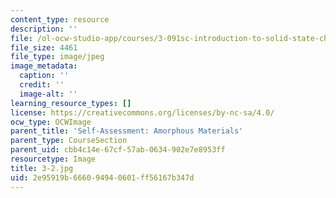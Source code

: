 ```yaml
---
content_type: resource
description: ''
file: /ol-ocw-studio-app/courses/3-091sc-introduction-to-solid-state-chemistry-fall-2010/2e95919b666094940601ff56167b347d_3-2.jpg
file_size: 4461
file_type: image/jpeg
image_metadata:
  caption: ''
  credit: ''
  image-alt: ''
learning_resource_types: []
license: https://creativecommons.org/licenses/by-nc-sa/4.0/
ocw_type: OCWImage
parent_title: 'Self-Assessment: Amorphous Materials'
parent_type: CourseSection
parent_uid: cbb4c14e-67cf-57ab-0634-902e7e8953ff
resourcetype: Image
title: 3-2.jpg
uid: 2e95919b-6660-9494-0601-ff56167b347d
---
```

